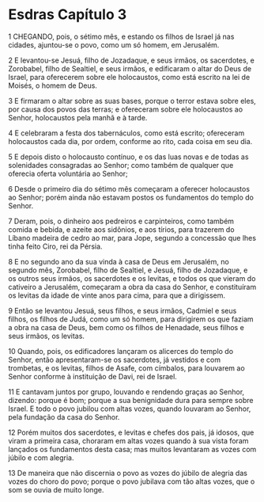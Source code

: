 # Esdras Capítulo 3

1	CHEGANDO, pois, o sétimo mês, e estando os filhos de Israel já nas cidades, ajuntou-se o povo, como um só homem, em Jerusalém.

2	E levantou-se Jesuá, filho de Jozadaque, e seus irmãos, os sacerdotes, e Zorobabel, filho de Sealtiel, e seus irmãos, e edificaram o altar do Deus de Israel, para oferecerem sobre ele holocaustos, como está escrito na lei de Moisés, o homem de Deus.

3	E firmaram o altar sobre as suas bases, porque o terror estava sobre eles, por causa dos povos das terras; e ofereceram sobre ele holocaustos ao Senhor, holocaustos pela manhã e à tarde.

4	E celebraram a festa dos tabernáculos, como está escrito; ofereceram holocaustos cada dia, por ordem, conforme ao rito, cada coisa em seu dia.

5	E depois disto o holocausto contínuo, e os das luas novas e de todas as solenidades consagradas ao Senhor; como também de qualquer que oferecia oferta voluntária ao Senhor;

6	Desde o primeiro dia do sétimo mês começaram a oferecer holocaustos ao Senhor; porém ainda não estavam postos os fundamentos do templo do Senhor.

7	Deram, pois, o dinheiro aos pedreiros e carpinteiros, como também comida e bebida, e azeite aos sidônios, e aos tírios, para trazerem do Líbano madeira de cedro ao mar, para Jope, segundo a concessão que lhes tinha feito Ciro, rei da Pérsia.

8	E no segundo ano da sua vinda à casa de Deus em Jerusalém, no segundo mês, Zorobabel, filho de Sealtiel, e Jesuá, filho de Jozadaque, e os outros seus irmãos, os sacerdotes e os levitas, e todos os que vieram do cativeiro a Jerusalém, começaram a obra da casa do Senhor, e constituíram os levitas da idade de vinte anos para cima, para que a dirigissem.

9	Então se levantou Jesuá, seus filhos, e seus irmãos, Cadmiel e seus filhos, os filhos de Judá, como um só homem, para dirigirem os que faziam a obra na casa de Deus, bem como os filhos de Henadade, seus filhos e seus irmãos, os levitas.

10	Quando, pois, os edificadores lançaram os alicerces do templo do Senhor, então apresentaram-se os sacerdotes, já vestidos e com trombetas, e os levitas, filhos de Asafe, com címbalos, para louvarem ao Senhor conforme à instituição de Davi, rei de Israel.

11	E cantavam juntos por grupo, louvando e rendendo graças ao Senhor, dizendo: porque é bom; porque a sua benignidade dura para sempre sobre Israel. E todo o povo jubilou com altas vozes, quando louvaram ao Senhor, pela fundação da casa do Senhor.

12	Porém muitos dos sacerdotes, e levitas e chefes dos pais, já idosos, que viram a primeira casa, choraram em altas vozes quando à sua vista foram lançados os fundamentos desta casa; mas muitos levantaram as vozes com júbilo e com alegria.

13	De maneira que não discernia o povo as vozes do júbilo de alegria das vozes do choro do povo; porque o povo jubilava com tão altas vozes, que o som se ouvia de muito longe.

